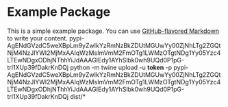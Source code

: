 # Example Package

This is a simple example package. You can use
[GitHub-flavored Markdown](https://guides.github.com/features/mastering-markdown/)
to write your content.
pypi-AgENdGVzdC5weXBpLm9yZwIkYzRmNzBkZDUtMGUwYy00ZjNhLTg2ZGQtNjM4NzJlYWI2MjMxAAIqWzMsImVmM2FmOTg1LWMzOTgtNDg1Yy05Yzc4LTEwNDgxODhjNThhYiJdAAAGIEdy1AYhSlbk0wh9UQd0P1pG-trl1XUp39fDakrKnDQj
python -m twine upload -u __token__ -p pypi-AgENdGVzdC5weXBpLm9yZwIkYzRmNzBkZDUtMGUwYy00ZjNhLTg2ZGQtNjM4NzJlYWI2MjMxAAIqWzMsImVmM2FmOTg1LWMzOTgtNDg1Yy05Yzc4LTEwNDgxODhjNThhYiJdAAAGIEdy1AYhSlbk0wh9UQd0P1pG-trl1XUp39fDakrKnDQj dist/*